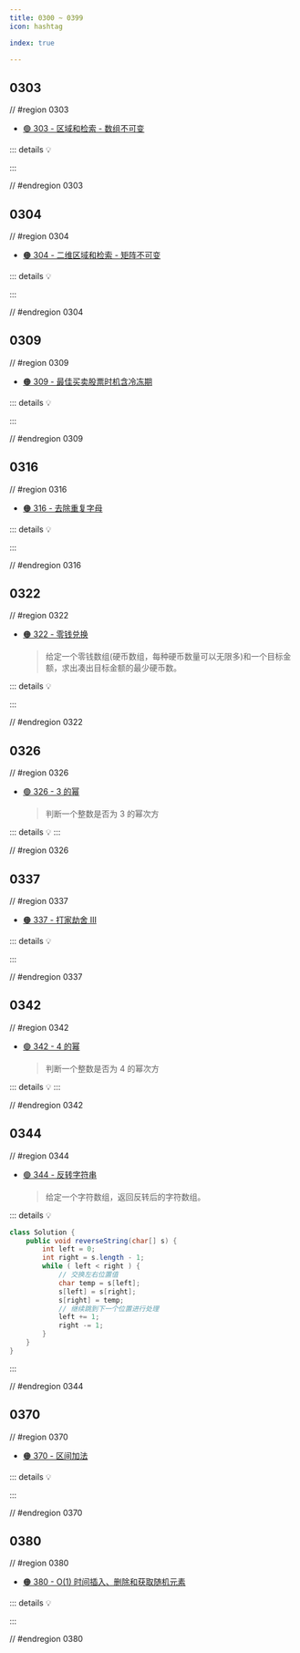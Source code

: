 ```yaml
---
title: 0300 ~ 0399
icon: hashtag

index: true

---
```


<!-- more -->

## 0303

// #region 0303

- [🟢 303 - 区域和检索 - 数组不可变](https://leetcode.cn/problems/range-sum-query-immutable)

::: details 💡

:::

// #endregion 0303

## 0304

// #region 0304

- [🟠 304 - 二维区域和检索 - 矩阵不可变](https://leetcode.cn/problems/range-sum-query-2d-immutable)

::: details 💡

:::

// #endregion 0304

## 0309

// #region 0309

- [🟠 309 - 最佳买卖股票时机含冷冻期](https://leetcode.cn/problems/best-time-to-buy-and-sell-stock-with-cooldown)

::: details 💡

:::

// #endregion 0309

## 0316

// #region 0316

- [🟠 316 - 去除重复字母](https://leetcode.cn/problems/remove-duplicate-letters)

::: details 💡

:::

// #endregion 0316

## 0322

// #region 0322

- [🟠 322 - 零钱兑换](https://leetcode.cn/problems/coin-change)
    > 给定一个零钱数组(硬币数组，每种硬币数量可以无限多)和一个目标金额，求出凑出目标金额的最少硬币数。
    
::: details 💡

:::

// #endregion 0322

## 0326

// #region 0326

- [🟢 326 - 3 的幂](https://leetcode.cn/problems/power-of-three)
  > 判断一个整数是否为 3 的幂次方

::: details 💡
:::

// #region 0326

## 0337

// #region 0337

- [🟠 337 - 打家劫舍 III](https://leetcode.cn/problems/house-robber-iii)

::: details 💡

:::

// #endregion 0337

## 0342

// #region 0342

- [🟢 342 - 4 的幂](https://leetcode.cn/problems/power-of-four)
  > 判断一个整数是否为 4 的幂次方

::: details 💡
:::

// #endregion 0342

## 0344

// #region 0344

- [🟢 344 - 反转字符串](https://leetcode.cn/problems/reverse-string/)
  > 给定一个字符数组，返回反转后的字符数组。

::: details 💡

```java
class Solution {
    public void reverseString(char[] s) {
        int left = 0;
        int right = s.length - 1;
        while ( left < right ) {
            // 交换左右位置值
            char temp = s[left];
            s[left] = s[right];
            s[right] = temp;
            // 继续跳到下一个位置进行处理
            left += 1;
            right -= 1;
        }
    }
}
```

:::

// #endregion 0344

## 0370

// #region 0370

- [🟠 370 - 区间加法](https://leetcode.cn/problems/range-addition)

::: details 💡

:::

// #endregion 0370

## 0380

// #region 0380

- [🟠 380 - O(1) 时间插入、删除和获取随机元素](https://leetcode.cn/problems/insert-delete-getrandom-o1)

::: details 💡

:::

// #endregion 0380